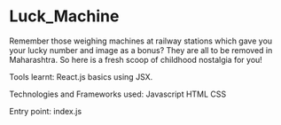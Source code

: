 # Luck_Machine
Remember those weighing machines at railway stations which gave you your lucky number and image as a bonus? They are all to be removed in Maharashtra. So here is a fresh scoop of childhood nostalgia for you!

Tools learnt:
React.js basics using JSX.

Technologies and Frameworks used:
Javascript
HTML
CSS

Entry point:
index.js
